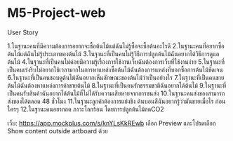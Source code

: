# M5-Project-web

User Story

1.ในฐานะคนที่มีความต้องการอยากจะซื้อต้นไม้แต่ฉันไม่รู้ซื้อจะซื้อต้นอะไรดี
2.ในฐานะคนที่อยากซื้อต้นไม้แต่ฉันไม่รู้ประเภทของต้นไม้
3.ในฐานะที่เป็นคนไม่รู้วิธีการปลูกต้นไม้ฉันอยากได้วิธีการดูแลต้นไม้
4.ในฐานะที่เป็นคนไม่ค่อยมีความรู้เรื่องการใช้งานเว็บฉันต้องการเว็บที่ใช้งานง่าย
5.ในฐานะที่เป็นคนเร่งรีบไม่อยากใช้เวลามากในการหาแหล่งซื้อต้นไม้ฉันต้องการแหล่งที่บอกซื้อการต้นไม้ชัดเจน
6.ในฐานะที่เป็นคนชอบดูต้นไม้ฉันอยากเห็นลักษณะของต้นไม้ว่าเป็นอย่างไร
7.ในฐานะที่เป็นคนขายต้นไม้ฉันต้องหาแหล่งการค้าขายต้นไม้
8.ในฐานะที่เป็นคนรักธรรมชาติฉันอยากได้ต้นไม้
9.ในฐานะที่เป็นคนรับสินค้าฉันอยากได้ต้นไม้ที่ไม่ได้รับความเสียหายจากการขนส่ง
10.ในฐานะคนส่งของสามารถส่งของได้ตลอด 48 ชั่วโมง
11.ในฐานะลูกค้าต้องการแย่งชิง ต้นบอนสีฉันอยากรู้ว่ามันขายเมื่อไร ก่อนใครๆ
12.ในฐานะคนอยากลด ภาวะโลกร้อน โดยการปลูกต้นไม้ลดCO2 

เว็บ:
https://app.mockplus.com/s/knYLsKkREwb
เลือก Preview และโปรดเลือก Show content outside artboard ด้วย
